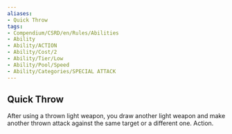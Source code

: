 ```yaml
---
aliases:
- Quick Throw
tags:
- Compendium/CSRD/en/Rules/Abilities
- Ability
- Ability/ACTION
- Ability/Cost/2
- Ability/Tier/Low
- Ability/Pool/Speed
- Ability/Categories/SPECIAL ATTACK
---
```


  
## Quick Throw  
After using a thrown light weapon, you draw another light weapon and make another thrown attack against the same target or a different one. Action. 